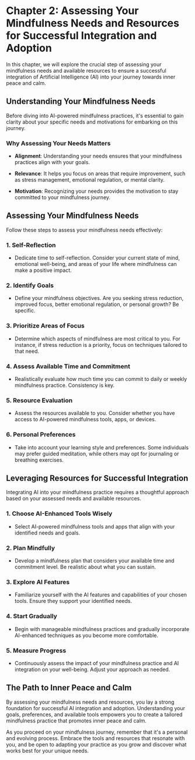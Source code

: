 Chapter 2: Assessing Your Mindfulness Needs and Resources for Successful Integration and Adoption
=================================================================================================

In this chapter, we will explore the crucial step of assessing your mindfulness needs and available resources to ensure a successful integration of Artificial Intelligence (AI) into your journey towards inner peace and calm.

Understanding Your Mindfulness Needs
------------------------------------

Before diving into AI-powered mindfulness practices, it's essential to gain clarity about your specific needs and motivations for embarking on this journey.

### **Why Assessing Your Needs Matters**

* **Alignment**: Understanding your needs ensures that your mindfulness practices align with your goals.

* **Relevance**: It helps you focus on areas that require improvement, such as stress management, emotional regulation, or mental clarity.

* **Motivation**: Recognizing your needs provides the motivation to stay committed to your mindfulness journey.

Assessing Your Mindfulness Needs
--------------------------------

Follow these steps to assess your mindfulness needs effectively:

### 1. **Self-Reflection**

* Dedicate time to self-reflection. Consider your current state of mind, emotional well-being, and areas of your life where mindfulness can make a positive impact.

### 2. **Identify Goals**

* Define your mindfulness objectives. Are you seeking stress reduction, improved focus, better emotional regulation, or personal growth? Be specific.

### 3. **Prioritize Areas of Focus**

* Determine which aspects of mindfulness are most critical to you. For instance, if stress reduction is a priority, focus on techniques tailored to that need.

### 4. **Assess Available Time and Commitment**

* Realistically evaluate how much time you can commit to daily or weekly mindfulness practice. Consistency is key.

### 5. **Resource Evaluation**

* Assess the resources available to you. Consider whether you have access to AI-powered mindfulness tools, apps, or devices.

### 6. **Personal Preferences**

* Take into account your learning style and preferences. Some individuals may prefer guided meditation, while others may opt for journaling or breathing exercises.

Leveraging Resources for Successful Integration
-----------------------------------------------

Integrating AI into your mindfulness practice requires a thoughtful approach based on your assessed needs and available resources.

### 1. **Choose AI-Enhanced Tools Wisely**

* Select AI-powered mindfulness tools and apps that align with your identified needs and goals.

### 2. **Plan Mindfully**

* Develop a mindfulness plan that considers your available time and commitment level. Be realistic about what you can sustain.

### 3. **Explore AI Features**

* Familiarize yourself with the AI features and capabilities of your chosen tools. Ensure they support your identified needs.

### 4. **Start Gradually**

* Begin with manageable mindfulness practices and gradually incorporate AI-enhanced techniques as you become more comfortable.

### 5. **Measure Progress**

* Continuously assess the impact of your mindfulness practice and AI integration on your well-being. Adjust your approach as needed.

The Path to Inner Peace and Calm
--------------------------------

By assessing your mindfulness needs and resources, you lay a strong foundation for successful AI integration and adoption. Understanding your goals, preferences, and available tools empowers you to create a tailored mindfulness practice that promotes inner peace and calm.

As you proceed on your mindfulness journey, remember that it's a personal and evolving process. Embrace the tools and resources that resonate with you, and be open to adapting your practice as you grow and discover what works best for your unique needs.
